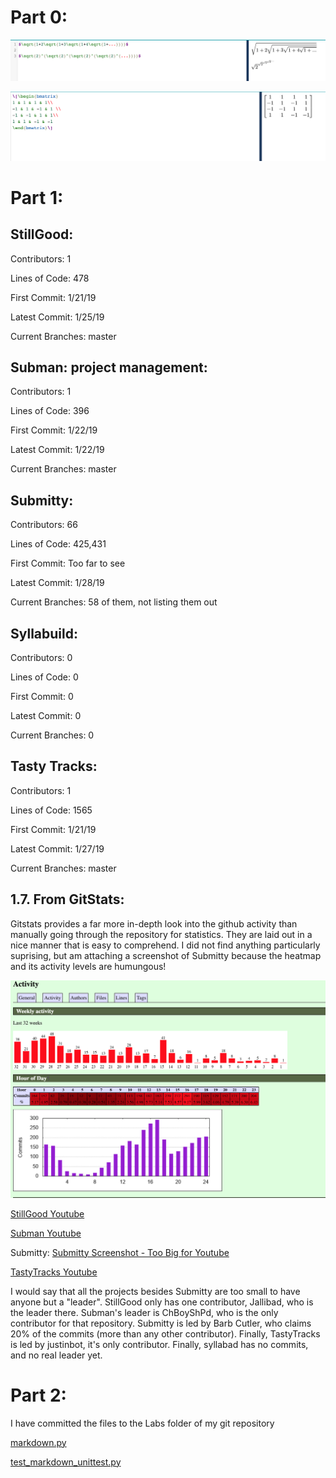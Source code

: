 # Part 0:

![LaTeX Equations](https://github.com/amitra1997/CSCI-49XX-OpenSource/blob/master/Images/Screen%20Shot%202019-01-29%20at%201.16.33%20PM.png)

![LaTeX Matrix](https://github.com/amitra1997/CSCI-49XX-OpenSource/blob/master/Images/Screen%20Shot%202019-01-29%20at%2011.25.43%20PM.png)

# Part 1:

## StillGood:
   Contributors: 1

   Lines of Code: 478

   First Commit: 1/21/19

   Latest Commit: 1/25/19

   Current Branches: master

## Subman: project management: 
   Contributors: 1

   Lines of Code: 396

   First Commit: 1/22/19

   Latest Commit: 1/22/19

   Current Branches: master

## Submitty:
   Contributors: 66

   Lines of Code: 425,431

   First Commit: Too far to see

   Latest Commit: 1/28/19

   Current Branches: 58 of them, not listing them out

## Syllabuild:
   Contributors: 0

   Lines of Code: 0

   First Commit: 0

   Latest Commit: 0

   Current Branches: 0

## Tasty Tracks:
   Contributors: 1

   Lines of Code: 1565

   First Commit: 1/21/19

   Latest Commit: 1/27/19

   Current Branches: master

## 1.7. From GitStats: 

Gitstats provides a far more in-depth look into the github activity than manually going through the repository for statistics. They are laid out in a nice manner that is easy to comprehend. I did not find anything particularly suprising, but am attaching a screenshot of Submitty because the heatmap and its activity levels are humungous!

![Submitty gitstats](https://github.com/amitra1997/CSCI-49XX-OpenSource/blob/master/Images/Screen%20Shot%202019-01-29%20at%201.26.37%20PM.png)

[StillGood Youtube](https://youtu.be/b9gNicljKtU)

[Subman Youtube](https://youtu.be/HRG0_hQNrxg)

Submitty:
[Submitty Screenshot - Too Big for Youtube](https://github.com/amitra1997/CSCI-49XX-OpenSource/blob/master/Images/Screen%20Shot%202019-01-29%20at%201.45.21%20PM.png)

[TastyTracks Youtube](https://youtu.be/-fc9GqYy0QU)

I would say that all the projects besides Submitty are too small to have anyone but a "leader". StillGood only has one contributor, Jallibad, who is the leader there. Subman's leader is ChBoyShPd, who is the only contributor for that repository. Submitty is led by Barb Cutler, who claims 20% of the commits (more than any other contributor). Finally, TastyTracks is led by justinbot, it's only contributor. Finally, syllabad has no commits, and no real leader yet.

# Part 2: 

I have committed the files to the Labs folder of my git repository

[markdown.py](https://github.com/amitra1997/CSCI-49XX-OpenSource/blob/master/Labs/markdown.py)

[test_markdown_unittest.py](https://github.com/amitra1997/CSCI-49XX-OpenSource/blob/master/Labs/markdown.py)